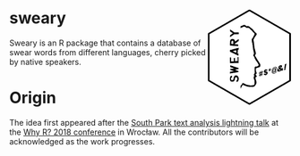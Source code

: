 # sweary <img src="sticker/sweary-sticker.png" align="right" width="150" />

Sweary is an R package that contains a database of swear words from different languages, cherry picked by native speakers.

# Origin

The idea first appeared after the [South Park text analysis lightning talk](https://github.com/pdrhlik/southparktalk-whyr2018) at the [Why R? 2018 conference](http://whyr2018.pl/) in Wrocław. All the contributors will be acknowledged as the work progresses.
